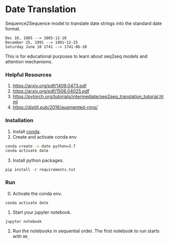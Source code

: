 # Date Translation
Sequence2Sequence model to translate date strings into the standard date format.
```
Dec 10, 1865 --> 1865-12-10
December 25, 1991 --> 1991-12-25
Saturday June 10 1741 --> 1741-06-10
```
This is for educational purposes to learn about seq2seq models and attention mechanisms.

### Helpful Resources
1. https://arxiv.org/pdf/1409.0473.pdf
2. https://arxiv.org/pdf/1508.04025.pdf
3. https://pytorch.org/tutorials/intermediate/seq2seq_translation_tutorial.html
4. https://distill.pub/2016/augmented-rnns/

### Installation
1. Install <a href="https://docs.conda.io/en/latest/">conda</a>.
2. Create and activate conda env
```bash
conda create -n date python=3.7
conda activate date
```
3. Install python packages.
```
pip install -r requirements.txt
```

### Run
0. Activate the conda env.
```
conda activate date
```
1. Start your jupyter notebook.
```
jupyter notebook
```
2. Run the notebooks in sequential order. The first notebook to run starts with `00_`
